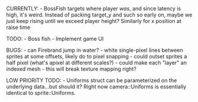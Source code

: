 CURRENTLY:
    - BossFish targets where player *was*, and since latency is high, it's weird. Instead of packing target_y and such so early on, maybe we just keep rising until we exceed player height? Similarly for x position at raise time


TODO:
    - Boss fish
    - Implement game UI

BUGS:
    - can Firebrand jump in water?
    - white single-pixel lines between sprites at some offsets, likely do to pixel snapping
        - could outset sprites a half pixel (what's apixel at different scales?)
        - could make each "layer" an indexed mesh
            - this will break texture mapping right?

LOW PRIORITY TODO:
    - Uniforms struct can be parameterized on the underlying data...but should it? Right now camera::Uniforms is essentially identical to sprite::Uniforms.
